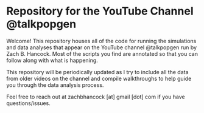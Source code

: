 # Repository for the YouTube Channel @talkpopgen
Welcome! This repository houses all of the code for running the simulations and data analyses that appear on the YouTube channel @talkpopgen run by Zach B. Hancock. Most of the scripts you find are annotated so that you can follow along with what is happening.

This repository will be periodically updated as I try to include all the data from older videos on the channel and compile walkthroughs to help guide you through the data analysis process. 

Feel free to reach out at zachbhancock [at] gmail [dot] com if you have questions/issues. 
